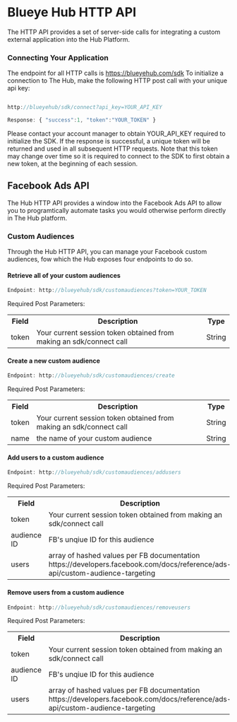 # Blueye Hub HTTP API

The HTTP API provides a set of server-side calls for integrating a custom external application into the Hub Platform.


### Connecting Your Application

The endpoint for all HTTP calls is https://blueyehub.com/sdk
To initialize a connection to The Hub, make the following HTTP post call with your unique api key:

```javascript

http://blueyehub/sdk/connect?api_key=YOUR_API_KEY

Response: { "success":1, "token":"YOUR_TOKEN" }

```

Please contact your account manager to obtain YOUR_API_KEY required to initialize the SDK. 
If the response is successful, a unique token will be returned and used in all subsequent HTTP requests. Note that this token may change over time so it is required to connect to the SDK to first obtain a new token, at the beginning of each session.

## Facebook Ads API

The Hub HTTP API provides a window into the Facebook Ads API to allow you to programtically automate tasks you would otherwise perform directly in The Hub platform.

### Custom Audiences

Through the Hub HTTP API, you can manage your Facebook custom audiences, fow which the Hub exposes four endpoints to do so.

#### Retrieve all of your custom audiences
```javascript
Endpoint: http://blueyehub/sdk/customaudiences?token=YOUR_TOKEN
```
Required Post Parameters:
<table>
<tr>
<th>Field</th>
<th>Description</th>
<th>Type</th>
</tr>
<tr>
<td>token</td>
<td>Your current session token obtained from making an sdk/connect call</td>
<td>String</td>
</tr>
</table>

#### Create a new custom audience
```javascript
Endpoint: http://blueyehub/sdk/customaudiences/create
```
Required Post Parameters:
<table>
<tr>
<th>Field</th>
<th>Description</th>
<th>Type</th>
</tr>
<tr>
<td>token</td>
<td>Your current session token obtained from making an sdk/connect call</td>
<td>String</td>
</tr>
<tr>
<td>name</td>
<td>the name of your custom audience</td>
<td>String</td>
</tr>
</table>

#### Add users to a custom audience
```javascript
Endpoint: http://blueyehub/sdk/customaudiences/addusers
```
Required Post Parameters:
<table>
<tr>
<th>Field</th>
<th>Description</th>
<th>Type</th>
</tr>
<tr>
<td>token</td>
<td>Your current session token obtained from making an sdk/connect call</td>
<td>String</td>
</tr>
<tr>
<td>audience ID</td>
<td>FB's unqiue ID for this audience</td>
<td>String</td>
</tr>
<tr>
<td>users</td>
<td>array of hashed values per FB documentation https://developers.facebook.com/docs/reference/ads-api/custom-audience-targeting</td>
<td>json array</td>
</tr>
</table>

#### Remove users from a custom audience
```javascript
Endpoint: http://blueyehub/sdk/customaudiences/removeusers
```
Required Post Parameters:
<table>
<tr>
<th>Field</th>
<th>Description</th>
<th>Type</th>
</tr>
<tr>
<td>token</td>
<td>Your current session token obtained from making an sdk/connect call</td>
<td>String</td>
</tr>
<tr>
<td>audience ID</td>
<td>FB's unqiue ID for this audience</td>
<td>String</td>
</tr>
<tr>
<td>users</td>
<td>array of hashed values per FB documentation https://developers.facebook.com/docs/reference/ads-api/custom-audience-targeting</td>
<td>json array</td>
</tr>
</table>
